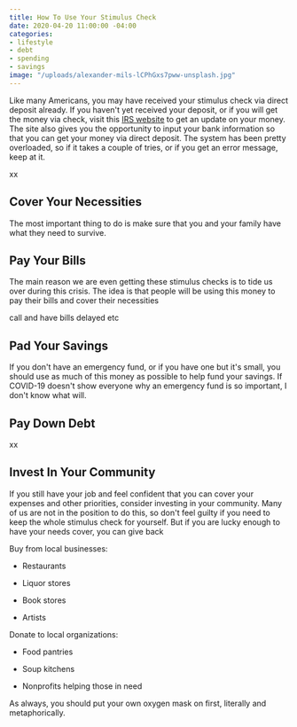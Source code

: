 ```yaml
---
title: How To Use Your Stimulus Check
date: 2020-04-20 11:00:00 -04:00
categories:
- lifestyle
- debt
- spending
- savings
image: "/uploads/alexander-mils-lCPhGxs7pww-unsplash.jpg"
---
```


Like many Americans, you may have received your stimulus check via direct deposit already. If you haven't yet received your deposit, or if you will get the money via check, visit this [IRS website](https://www.irs.gov/coronavirus/economic-impact-payments) to get an update on your money. The site also gives you the opportunity to input your bank information so that you can get your money via direct deposit. The system has been pretty overloaded, so if it takes a couple of tries, or if you get an error message, keep at it.

xx

## Cover Your Necessities

The most important thing to do is make sure that you and your family have what they need to survive.

## Pay Your Bills

The main reason we are even getting these stimulus checks is to tide us over during this crisis. The idea is that people will be using this money to pay their bills and cover their necessities

call and have bills delayed etc

## Pad Your Savings

If you don't have an emergency fund, or if you have one but it's small, you should use as much of this money as possible to help fund your savings. If COVID-19 doesn't show everyone why an emergency fund is so important, I don't know what will.

## Pay Down Debt

xx

## Invest In Your Community

If you still have your job and feel confident that you can cover your expenses and other priorities, consider investing in your community. Many of us are not in the position to do this, so don't feel guilty if you need to keep the whole stimulus check for yourself. But if you are lucky enough to have your needs cover, you can give back 

Buy from local businesses:

* Restaurants

* Liquor stores

* Book stores

* Artists

Donate to local organizations:

* Food pantries

* Soup kitchens

* Nonprofits helping those in need

As always, you should put your own oxygen mask on first, literally and metaphorically. 